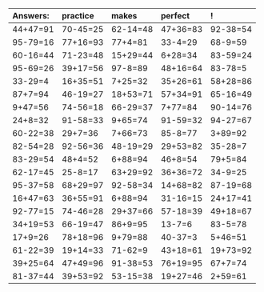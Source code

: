 | Answers: | practice | makes | perfect | ! |
| :--- | :--- | :--- | :--- | :--- |
| 44+47=91 | 70-45=25 | 62-14=48 | 47+36=83 | 92-38=54 | 
| 95-79=16 | 77+16=93 | 77+4=81 | 33-4=29 | 68-9=59 | 
| 60-16=44 | 71-23=48 | 15+29=44 | 6+28=34 | 83-59=24 | 
| 95-69=26 | 39+17=56 | 97-8=89 | 48+16=64 | 83-78=5 | 
| 33-29=4 | 16+35=51 | 7+25=32 | 35+26=61 | 58+28=86 | 
| 87+7=94 | 46-19=27 | 18+53=71 | 57+34=91 | 65-16=49 | 
| 9+47=56 | 74-56=18 | 66-29=37 | 7+77=84 | 90-14=76 | 
| 24+8=32 | 91-58=33 | 9+65=74 | 91-59=32 | 94-27=67 | 
| 60-22=38 | 29+7=36 | 7+66=73 | 85-8=77 | 3+89=92 | 
| 82-54=28 | 92-56=36 | 48-19=29 | 29+53=82 | 35-28=7 | 
| 83-29=54 | 48+4=52 | 6+88=94 | 46+8=54 | 79+5=84 | 
| 62-17=45 | 25-8=17 | 63+29=92 | 36+36=72 | 34-9=25 | 
| 95-37=58 | 68+29=97 | 92-58=34 | 14+68=82 | 87-19=68 | 
| 16+47=63 | 36+55=91 | 6+88=94 | 31-16=15 | 24+17=41 | 
| 92-77=15 | 74-46=28 | 29+37=66 | 57-18=39 | 49+18=67 | 
| 34+19=53 | 66-19=47 | 86+9=95 | 13-7=6 | 83-5=78 | 
| 17+9=26 | 78+18=96 | 9+79=88 | 40-37=3 | 5+46=51 | 
| 61-22=39 | 19+14=33 | 71-62=9 | 43+18=61 | 19+73=92 | 
| 39+25=64 | 47+49=96 | 91-38=53 | 76+19=95 | 67+7=74 | 
| 81-37=44 | 39+53=92 | 53-15=38 | 19+27=46 | 2+59=61 | 
